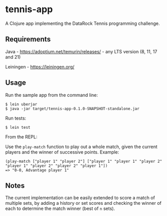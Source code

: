 # tennis-app

A Clojure app implementing the DataRock Tennis programming challenge.

## Requirements

Java - https://adoptium.net/temurin/releases/ - any LTS version (8, 11, 17 and 21)

Leiningen - https://leiningen.org/

## Usage

Run the sample app from the command line:
```
$ lein uberjar
$ java -jar target/tennis-app-0.1.0-SNAPSHOT-standalone.jar
```

Run tests:
```
$ lein test
```

From the REPL:

Use the `play-match` function to play out a whole match, given the current players and the winner of successive points. Example:
```
(play-match ["player 1" "player 2"] ["player 1" "player 1" "player 2" "player 1" "player 2" "player 2" "player 1"]) 
=> "0-0, Advantage player 1"
```

## Notes

The current implementation can be easily extended to score a match of multiple sets, by adding a history or set scores and checking the winner of each to determine the match winner (best of `n` sets).